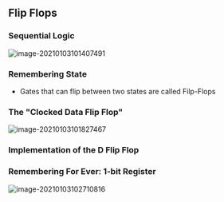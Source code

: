 ## Flip Flops

### Sequential Logic

![image-20210103101407491](https://loyioblog.oss-cn-beijing.aliyuncs.com/LoyioBlog/20210103H5mCy5.png)



### Remembering State

- Gates that can flip between two states are called Filp-Flops



### The "Clocked Data Flip Flop"

![image-20210103101827467](https://loyioblog.oss-cn-beijing.aliyuncs.com/LoyioBlog/20210103qhqs1H.png)





### Implementation of the D Flip Flop



### Remembering For Ever: 1-bit Register

![image-20210103102710816](https://loyioblog.oss-cn-beijing.aliyuncs.com/LoyioBlog/202101031YP1RM.png)


